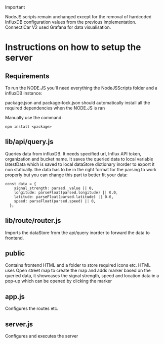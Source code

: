 > [!IMPORTANT]   
NodeJS scripts remain unchanged except for the removal of hardcoded InfluxDB configuration values from the previous implementation. ConnectiCar V2 used Grafana for data visualisation.

# Instructions on how to setup the server

## Requirements
To run the NODE.JS you'll need everything the NodeJSScripts folder and a influxDB instance:

package.json and package-lock.json should automatically install all the required dependencies when the NODE.JS is ran

Manually use the command:
```
npm install <package>
```


## lib/api/query.js

Queries data from influxDB. It needs specified url, Influx API token, organization and bucket name. It saves the queried data to local variable latestData which is saved to local dataStore dictionary inorder to export it non statically.
the data has to be in the right format for the parsing to work properly but you can change this part to better fit your data:
```
const data = {
    signal_strength: parsed._value || 0,
    longitude: parseFloat(parsed.longitude) || 0.0,
    latitude: parseFloat(parsed.latitude) || 0.0,
    speed: parseFloat(parsed.speed) || 0,
  };

```

## lib/route/router.js

Imports the dataStore from the api/query inorder to forward the data to frontend.


## public

Contains frontend HTML and a folder to store required icons etc. HTML uses Open street map to create the map and adds marker based on the queried data, it showcases the signal strength, speed and location data in a pop-up which can be opened by clicking the marker


## app.js

Configures the routes etc.

## server.js

Configures and executes the server
